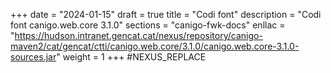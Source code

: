 +++
date        = "2024-01-15"
draft        = true
title       = "Codi font"
description = "Codi font canigo.web.core 3.1.0"
sections    = "canigo-fwk-docs"
enllac		= "https://hudson.intranet.gencat.cat/nexus/repository/canigo-maven2/cat/gencat/ctti/canigo.web.core/3.1.0/canigo.web.core-3.1.0-sources.jar"
weight		= 1
+++
#NEXUS_REPLACE